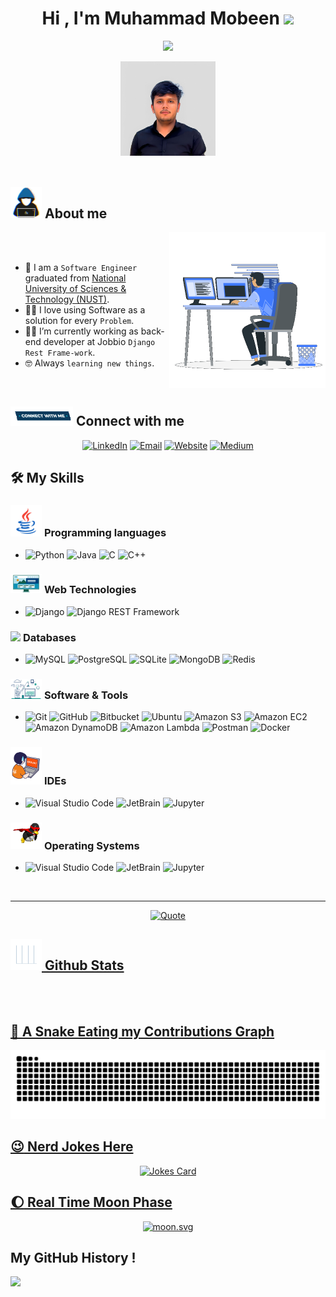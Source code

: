 <h1 align="center">Hi , I'm Muhammad Mobeen <img src="https://media.giphy.com/media/hvRJCLFzcasrR4ia7z/giphy.gif" width="35"></h1>
<p align="center">
  <a href="https://github.com/DenverCoder1/readme-typing-svg"><img src="https://readme-typing-svg.herokuapp.com?font=Time+New+Roman&color=%23C8BE25&size=25&center=true&vCenter=true&width=600&height=100&lines=Software+Engineer;Pythonista;Django+and+DjangoDRF;BackEnd-Developer;Always+learning+new+things!"></a>
</p>

<div align="center">
<img width="30%" height = "30%" src="Images/Headshot.jpg" alt="cover" />
</div>


<br>

	
## <picture> <img src = "Images/about_me.gif?raw=true" width = 50px>  </picture> About me

<picture> <img align="right" src="Images/Right_Side.gif?raw=true" width = 250px></picture>

<br><br>

- :school: I am a `Software Engineer` graduated from [National University of Sciences & Technology (NUST)](https://nust.edu.pk/).
- :technologist: I love using Software as a solution for every `Problem`.
- :student: I’m currently working as back-end developer at Jobbio `Django Rest Frame-work`.
- :nerd_face: Always `learning new things`.
<!-- :thinking: I’m currently open for `an Intern` or a new `job opportunity`, this is [MY WEBSITE](https://muhammadmobeen.com). -->
<br>


## <picture> <img src="Images/Connect-with-me.gif?raw=true" width="100px"> </picture> Connect with me

<p align="center">
  <a href="https://www.linkedin.com/in/saadjamilakhtar/"><img alt="LinkedIn" src="https://img.shields.io/static/v1?style=for-the-badge&message=Saad+Jamil&color=0A66C2&logo=LinkedIn&logoColor=FFFFFF&label="></a>
  <a href="mailto:saadjamilakhtar@gmail.com"><img alt="Email" src="https://img.shields.io/static/v1?style=for-the-badge&message=saadjamilakhtar@gmail.com&color=EA4335&logo=Gmail&logoColor=FFFFFF&label="></a>
  <a href="https://saadjamil.me"><img alt="Website" src="https://img.shields.io/static/v1?style=for-the-badge&message=saadjamil.me&color=4285F4&logo=Google+Chrome&logoColor=FFFFFF&label="></a>
  <a href="https://medium.com/@saadjamilakhtar"><img alt="Medium" src="https://img.shields.io/static/v1?style=for-the-badge&message=Medium/@saadjamilakhtar&color=000000&logo=Medium&logoColor=FFFFFF&label="></a>
</p>



## 🛠️ My Skills

### <picture> <img src = "Images/Programming_Languages.gif?raw=true" width = 50px>  </picture> Programming languages

  - ![Python](https://img.shields.io/static/v1?style=for-the-badge&message=Python&color=3776AB&logo=Python&logoColor=FFFFFF&label=)
    ![Java](https://img.shields.io/static/v1?style=for-the-badge&message=Java&color=222222&logoColor=F7DF1E&label=)
    ![C](https://img.shields.io/static/v1?style=for-the-badge&message=C&color=222222&logo=C&logoColor=A8B9CC&label=) ![C++](https://img.shields.io/static/v1?style=for-the-badge&message=C%2B%2B&color=00599C&logo=C%2B%2B&logoColor=FFFFFF&label=)

### <picture> <img src = "Images/Front_End.gif?raw=true" width = 50px>  </picture> Web Technologies

  - ![Django](https://img.shields.io/static/v1?style=for-the-badge&message=Django&color=092E20&logo=Django&logoColor=FFFFFF&label=) ![Django REST Framework](https://img.shields.io/static/v1?style=for-the-badge&message=Django+REST&color=092E20&logo=Django&logoColor=FFFFFF&label=)

### <picture> <img src = "https://media0.giphy.com/media/v1.Y2lkPTc5MGI3NjExZDhrOGs5ZjU4enhhYmdxcjZuc2NqaWdlbjYwcjI4NWZ3NHY3Njl1YyZlcD12MV9pbnRlcm5hbF9naWZfYnlfaWQmY3Q9Zw/vISmwpBJUNYzukTnVx/giphy.gif?raw=true" width = 50px>  </picture> Databases

- ![MySQL](https://img.shields.io/static/v1?style=for-the-badge&message=MySQL&color=4479A1&logo=MySQL&logoColor=FFFFFF&label=)
  ![PostgreSQL](https://img.shields.io/static/v1?style=for-the-badge&message=PostgreSQL&color=4169E1&logo=PostgreSQL&logoColor=FFFFFF&label=)
  ![SQLite](https://img.shields.io/static/v1?style=for-the-badge&message=SQLite&color=003B57&logo=SQLite&logoColor=FFFFFF&label=)
  ![MongoDB](https://img.shields.io/static/v1?style=for-the-badge&message=MongoDB&color=47A248&logo=MongoDB&logoColor=FFFFFF&label=)
  ![Redis](https://img.shields.io/static/v1?style=for-the-badge&message=Redis&color=DC382D&logo=Redis&logoColor=FFFFFF&label=)
  
 ### <picture> <img src = "Images/Software_Tools.gif?raw=true" width = 50px>  </picture> Software & Tools
 
  - ![Git](https://img.shields.io/static/v1?style=for-the-badge&message=Git&color=F05032&logo=Git&logoColor=FFFFFF&label=)
  ![GitHub](https://img.shields.io/static/v1?style=for-the-badge&message=GitHub&color=181717&logo=GitHub&logoColor=FFFFFF&label=)
  ![Bitbucket](https://img.shields.io/static/v1?style=for-the-badge&message=Bitbucket&color=0052CC&logo=Bitbucket&logoColor=FFFFFF&label=)
  ![Ubuntu](https://img.shields.io/static/v1?style=for-the-badge&message=Ubuntu&color=E95420&logo=Ubuntu&logoColor=FFFFFF&label=)
![Amazon S3](https://img.shields.io/static/v1?style=for-the-badge&message=Amazon+S3&color=569A31&logo=Amazon+S3&logoColor=FFFFFF&label=) ![Amazon EC2](https://img.shields.io/static/v1?style=for-the-badge&message=Amazon+EC2&color=222222&logo=Amazon+EC2&logoColor=FF9900&label=) ![Amazon DynamoDB](https://img.shields.io/static/v1?style=for-the-badge&message=Amazon+DynamoDB&color=4053D6&logo=Amazon+DynamoDB&logoColor=FFFFFF&label=) ![Amazon Lambda](https://img.shields.io/static/v1?style=for-the-badge&message=Amazon+Lambda&color=222222&logoColor=FF9900&label=)
  ![Postman](https://img.shields.io/static/v1?style=for-the-badge&message=Postman&color=FF6C37&logo=Postman&logoColor=FFFFFF&label=) ![Docker](https://img.shields.io/static/v1?style=for-the-badge&message=Docker&color=2496ED&logo=Docker&logoColor=FFFFFF&label=)

 ### <picture> <img src = "Images/IDEs.gif?raw=true" width = 50px>  </picture> IDEs

 - ![Visual Studio Code](https://img.shields.io/static/v1?style=for-the-badge&message=Visual+Studio+Code&color=007ACC&logo=Visual+Studio+Code&logoColor=FFFFFF&label=)
  ![JetBrain](https://img.shields.io/static/v1?style=for-the-badge&message=jetbrains&color=black&logo=jetbrains&logoColor=white&label=)
  ![Jupyter](https://img.shields.io/static/v1?style=for-the-badge&message=jupyter&color=orange&logo=jupyter&logoColor=white&label=)



 ### <picture> <img src = "Images/OS.gif?raw=true" width = 50px>  </picture> Operating Systems

 
 - ![Visual Studio Code](https://img.shields.io/static/v1?style=for-the-badge&message=windows11&color=007ACC&logo=windows11&logoColor=FFFFFF&label=)
  ![JetBrain](https://img.shields.io/static/v1?style=for-the-badge&message=linux&color=black&logo=linux&logoColor=white&label=)
  ![Jupyter](https://img.shields.io/static/v1?style=for-the-badge&message=ubuntu&color=orange&logo=ubuntu&logoColor=white&label=)


<br> 

---

<p align = "center">
	<a href="https://github.com/piyushsuthar/github-readme-quotes"> <img alt = "Quote" src="https://quotes-github-readme.vercel.app/api?type=horizontal&theme=tokyonight&animation=grow_out_in&quoteCategory=programming">
</p>

## <picture> <img src = "Images/Statistics.gif?raw=true" width = 50px>  </picture> Github Stats

	


</br></br>
	
## 🐍 A Snake Eating my Contributions Graph
	
<p align = "center">
	<img src = "https://github.com/muhammad-mobeen/muhammad-mobeen/blob/output/github-snake.svg" alt = "Snake Game"/>
</p>

## :wink: Nerd Jokes Here
	
<p align = "center">
	<img src = "https://readme-jokes.vercel.app/api?theme=radical" alt = "Jokes Card"/>
</p>

## :moon: Real Time Moon Phase
	
<p align = "center">
	<!-- real time -->
    <a href="https://moon-svg.minung.dev">
        <img src="https://moon-svg.minung.dev/moon.svg?theme=basic" alt="moon.svg" />
    </a>
</p>

<h2>My GitHub History !</h2>

<a href="">
  <img height="180em" src="https://github-readme-stats.vercel.app/api?username=SaadJamilAkhtar&theme=buefy&show_icons=true" />
<!--   <img height="180em" src="https://github-readme-stats.vercel.app/api/top-langs/?username=SaadJamilAkhtar&theme=buefy&layout=compact" /> -->
</a>

<br/>




<!--
**muhammad-mobeen/muhammad-mobeen** is a ✨ _special_ ✨ repository because its `README.md` (this file) appears on your GitHub profile.

Here are some ideas to get you started:

- 🔭 I’m currently working on ...
- 🌱 I’m currently learning ...
- 👯 I’m looking to collaborate on ...
- 🤔 I’m looking for help with ...
- 💬 Ask me about ...
- 📫 How to reach me: ...
- 😄 Pronouns: ...
- ⚡ Fun fact: ...
-->
